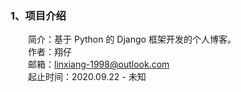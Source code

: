 ### 1、项目介绍
&emsp;&emsp;简介：基于 Python 的 Django 框架开发的个人博客。  
&emsp;&emsp;作者：翔仔  
&emsp;&emsp;邮箱：linxiang-1998@outlook.com  
&emsp;&emsp;起止时间：2020.09.22 - 未知
